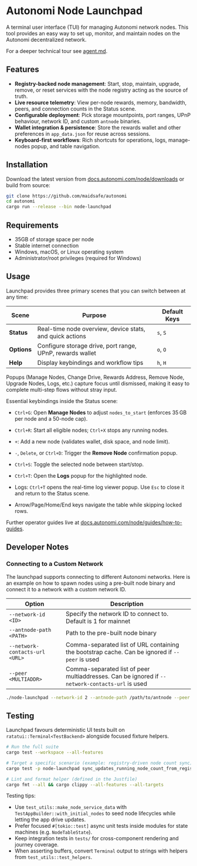 # Autonomi Node Launchpad

A terminal user interface (TUI) for managing Autonomi network nodes. This tool provides an easy way to set up, monitor, and maintain nodes on the Autonomi decentralized network.

For a deeper technical tour see [agent.md](./agent.md).

## Features

- **Registry-backed node management**: Start, stop, maintain, upgrade, remove, or reset services with the node registry acting as the source of truth.
- **Live resource telemetry**: View per-node rewards, memory, bandwidth, peers, and connection counts in the Status scene.
- **Configurable deployment**: Pick storage mountpoints, port ranges, UPnP behaviour, network ID, and custom `antnode` binaries.
- **Wallet integration & persistence**: Store the rewards wallet and other preferences in `app_data.json` for reuse across sessions.
- **Keyboard-first workflows**: Rich shortcuts for operations, logs, manage-nodes popup, and table navigation.

## Installation

Download the latest version from [docs.autonomi.com/node/downloads](https://docs.autonomi.com/node/downloads) or build from source:

```bash
git clone https://github.com/maidsafe/autonomi
cd autonomi
cargo run --release --bin node-launchpad
```

## Requirements

- 35GB of storage space per node
- Stable internet connection
- Windows, macOS, or Linux operating system
- Administrator/root privileges (required for Windows)

## Usage

Launchpad provides three primary scenes that you can switch between at any time:

| Scene | Purpose | Default Keys |
|-------|---------|--------------|
| **Status** | Real-time node overview, device stats, and quick actions | `s`, `S` |
| **Options** | Configure storage drive, port range, UPnP, rewards wallet | `o`, `O` |
| **Help** | Display keybindings and workflow tips | `h`, `H` |

Popups (Manage Nodes, Change Drive, Rewards Address, Remove Node, Upgrade Nodes, Logs, etc.) capture focus until dismissed, making it easy to complete multi-step flows without stray input.

Essential keybindings inside the Status scene:

- `Ctrl+G`: Open **Manage Nodes** to adjust `nodes_to_start` (enforces 35 GB per node and a 50-node cap).
- `Ctrl+R`: Start all eligible nodes; `Ctrl+X` stops any running nodes.
- `+`: Add a new node (validates wallet, disk space, and node limit).
- `-`, `Delete`, or `Ctrl+D`: Trigger the **Remove Node** confirmation popup.
- `Ctrl+S`: Toggle the selected node between start/stop.
- `Ctrl+T`: Open the **Logs** popup for the highlighted node.

- Logs: `Ctrl+T` opens the real-time log viewer popup. Use `Esc` to close it and return to the Status scene.
- Arrow/Page/Home/End keys navigate the table while skipping locked rows.

Further operator guides live at [docs.autonomi.com/node/guides/how-to-guides](https://docs.autonomi.com/node/guides/how-to-guides).

## Developer Notes

### Connecting to a Custom Network

The launchpad supports connecting to different Autonomi networks. Here is an example on how to spawn nodes using a
pre-built node binary and connect it to a network with a custom network ID.


| Option | Description |
|--------|-------------|
| `--network-id <ID>` | Specify the network ID to connect to. Default is 1 for mainnet |
| `--antnode-path <PATH>` | Path to the pre-built node binary |
| `--network-contacts-url <URL>` | Comma-separated list of URL containing the bootstrap cache. Can be ignored if `--peer` is used |
| `--peer <MULTIADDR>` | Comma-separated list of peer multiaddresses. Can be ignored if `--network-contacts-url` is used |


```bash
./node-launchpad --network-id 2 --antnode-path /path/to/antnode --peer /ip4/1.2.3.4/tcp/12000/p2p/12D3KooWAbCxMV2Zm3Pe4HcAokWDG9w8UMLpDiKpMxwLK3mixpkL
```

## Testing

Launchpad favours deterministic UI tests built on `ratatui::Terminal<TestBackend>` alongside focused fixture helpers.

```bash
# Run the full suite
cargo test --workspace --all-features

# Target a specific scenario (example: registry-driven node count sync)
cargo test -p node-launchpad sync_updates_running_node_count_from_registry

# Lint and format helper (defined in the Justfile)
cargo fmt --all && cargo clippy --all-features --all-targets
```

Testing tips:

- Use `test_utils::make_node_service_data` with `TestAppBuilder::with_initial_nodes` to seed node lifecycles while letting the app drive updates.
- Prefer focused `#[tokio::test]` async unit tests inside modules for state machines (e.g. `NodeTableState`).
- Keep integration tests in `tests/` for cross-component rendering and journey coverage.
- When asserting buffers, convert `Terminal` output to strings with helpers from `test_utils::test_helpers`.
